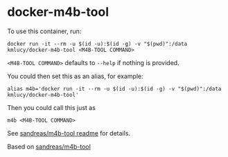 # docker-m4b-tool

To use this container, run:
```
docker run -it --rm -u $(id -u):$(id -g) -v "$(pwd)":/data kmlucy/docker-m4b-tool <M4B-TOOL COMMAND>
```
`<M4B-TOOL COMMAND>` defaults to `--help` if nothing is provided.

You could then set this as an alias, for example:
```
alias m4b='docker run -it --rm -u $(id -u):$(id -g) -v "$(pwd)":/data kmlucy/docker-m4b-tool'
```
Then you could call this just as
```
m4b <M4B-TOOL COMMAND>
```

See [sandreas/m4b-tool readme](https://github.com/sandreas/m4b-tool) for details.

Based on [sandreas/m4b-tool](https://github.com/sandreas/m4b-tool)
